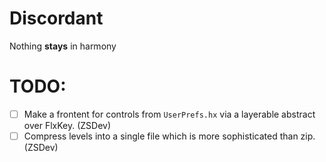 # Discordant
Nothing **stays** in harmony

# TODO:
- [ ] Make a frontent for controls from `UserPrefs.hx` via a layerable abstract over FlxKey. (ZSDev)
- [ ] Compress levels into a single file which is more sophisticated than zip. (ZSDev)
